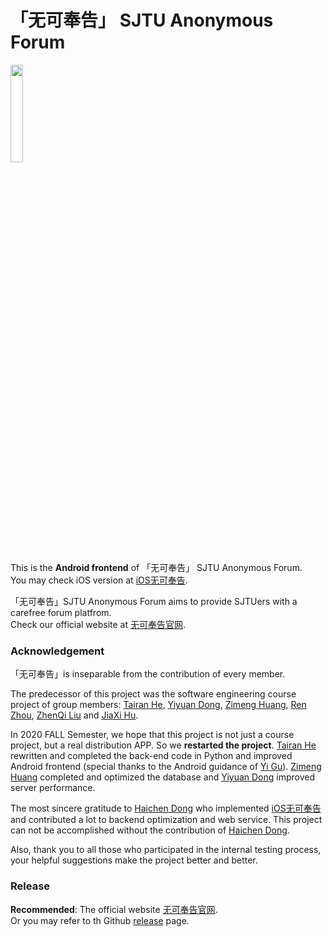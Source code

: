 # 「无可奉告」 SJTU Anonymous Forum
<div class="icon">
<img src="https://github.com/TairanHe/SJTU-Anonymous_Forum/blob/master/app/src/main/res/mipmap-mdpi/sicon4.png" width="20%" height="20%">
</div>

This is the __Android frontend__ of 「无可奉告」 SJTU Anonymous Forum. <br> You may check iOS version at [iOS无可奉告](https://github.com/oscardhc/Forum).

「无可奉告」SJTU Anonymous Forum aims to provide SJTUers with a carefree forum platfrom. <br> Check our official website at [无可奉告官网](http://wukefenggao.cn).

### Acknowledgement
「无可奉告」is inseparable from the contribution of every member. 

The predecessor of this project was the software engineering course project of group members: [Tairan He](https://github.com/TairanHe), [Yiyuan Dong](https://github.com/Yiyuan-Dong), [Zimeng Huang](https://github.com/lllukehuang), [Ren Zhou](https://github.com/RenZhou0327), [ZhenQi Liu](https://github.com/LIF18) and [JiaXi Hu](https://github.com/jiaxihu0921).

In 2020 FALL Semester, we hope that this project is not just a course project, but a real distribution APP. So we __restarted the project__. [Tairan He](https://github.com/TairanHe) rewritten and completed the back-end code in Python and improved Android frontend (special thanks to the Android guidance of [Yi Gu](https://github.com/wu-qing-157)). [Zimeng Huang](https://github.com/lllukehuang) completed and optimized the database and [Yiyuan Dong](https://github.com/Yiyuan-Dong) improved server performance.

The most sincere gratitude to [Haichen Dong](https://github.com/oscardhc) who implemented [iOS无可奉告](https://github.com/oscardhc/Forum) and contributed a lot to backend optimization and web service. This project can not be accomplished without the contribution of [Haichen Dong](https://github.com/oscardhc).

Also, thank you to all those who participated in the internal testing process, your helpful suggestions make the project better and better.


### Release
**Recommended**: The official website [无可奉告官网](http://wukefenggao.cn).<br> Or you may refer to th Github [release](https://github.com/TairanHe/SJTU-Anonymous_Forum/releases) page.





 
